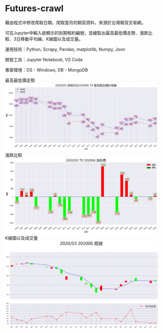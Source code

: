 # Futures-crawl
藉由程式中修改爬取日期，爬取當月的期貨資料，來源於台灣期貨交易網。

可在Jupyter中輸入欲顯示的到期租約編號，並繪製出最高最低價走勢、漲跌比較、3日移動平均線、K線圖以及成交量。


運用技術：Python, Scrapy, Pandas, matplotlib, Numpy, Json

開發工具：Jupyter Notebook, VS Code 

專案環境：OS - Windows, DB - MongoDB

最高最低價走勢
![]( 01.png)
漲跌比較
![]( 02.png)
K線圖以及成交量
![]( 03.png)
